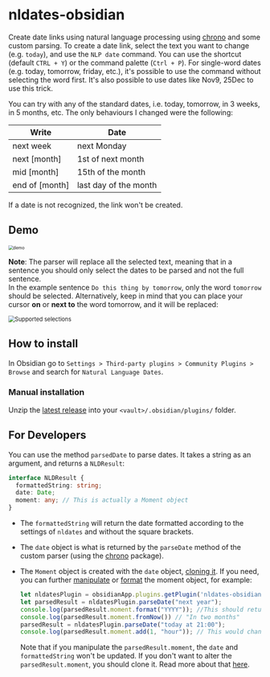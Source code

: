 # nldates-obsidian

Create date links using natural language processing using [chrono](https://github.com/wanasit/chrono) and some custom parsing.
To create a date link, select the text you want to change (e.g. `today`), and use the `NLP date` command. You can use the shortcut (default `CTRL + Y`) or the command palette (`Ctrl + P`).
For single-word dates (e.g. today, tomorrow, friday, etc.), it's possible to use the command without selecting the word first. It's also possible to use dates like Nov9, 25Dec to use this trick.

You can try with any of the standard dates, i.e. today, tomorrow, in 3 weeks, in 5 months, etc.
The only behaviours I changed were the following:

| Write | Date |
| ----- | ---- |
|   next week    | next Monday      |
|   next [month]    |  1st of next month     |
|   mid [month]   | 15th of the month      |
|   end of [month]    |  last day of the month     |

If a date is not recognized, the link won't be created.

## Demo

<img src="https://user-images.githubusercontent.com/5426039/89716767-1d768700-d9b0-11ea-99cf-b3bb6846a872.gif" alt="demo" style="zoom:60%;" />

**Note**:
The parser will replace all the selected text, meaning that in a sentence you should only select the dates to be parsed and not the full sentence.  
In the example sentence `Do this thing by tomorrow`, only the word `tomorrow` should be selected. Alternatively, keep in mind that you can place your cursor **on** or **next to** the word tomorrow, and it will be replaced:

<img src="https://user-images.githubusercontent.com/5426039/98358876-a640a580-2027-11eb-8efc-015362a94321.gif" alt="Supported selections" style="zoom:80%;" />

## How to install

In Obsidian go to `Settings > Third-party plugins > Community Plugins > Browse` and search for `Natural Language Dates`.

### Manual installation

Unzip the [latest release](https://github.com/argenos/nldates-obsidian/releases/latest) into your `<vault>/.obsidian/plugins/` folder.

## For Developers

You can use the method `parsedDate` to parse dates. It takes a string as an argument, and returns a `NLDResult`:

```typescript
interface NLDResult {
  formattedString: string;
  date: Date;
  moment: any; // This is actually a Moment object
}
```

- The `formattedString` will return the date formatted according to the settings of `nldates` and without the square brackets.
- The `date` object is what is returned by the `parseDate` method of the custom parser (using the [chrono](https://github.com/wanasit/chrono) package).
- The `Moment` object is created with the `date` object, [cloning it](https://momentjs.com/docs/#/parsing/date/).
If you need, you can further [manipulate](https://momentjs.com/docs/#/manipulating/) or [format](https://momentjs.com/docs/#/displaying/) the moment object, for example:

    ```typescript
    let nldatesPlugin = obsidianApp.plugins.getPlugin('nldates-obsidian');
    let parsedResult = nldatesPlugin.parseDate("next year");
    console.log(parsedResult.moment.format("YYYY")); //This should return 20201
    console.log(parsedResult.moment.fromNow()) // "In two months"
    parsedResult = nldatesPlugin.parseDate("today at 21:00");
    console.log(parsedResult.moment.add(1, "hour")); // This would change the Moment to 22:00

    ```

    Note that if you manipulate the `parsedResult.moment`, the `date` and `formattedString` won't be updated. If you don't want to alter the `parsedResult.moment`, you should clone it. Read more about that [here](https://momentjs.com/docs/#/parsing/date/).
